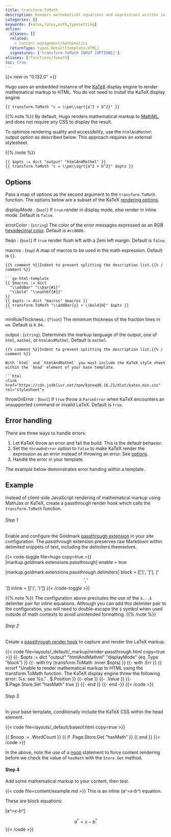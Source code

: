 ```yaml
---
title: transform.ToMath
description: Renders mathematical equations and expressions written in the LaTeX markup language.
categories: []
keywords: [katex,latex,math,typesetting]
action:
  aliases: []
  related:
    - content-management/mathematics
  returnType: types.Result[template.HTML]
  signatures: ['transform.ToMath INPUT [OPTIONS]']
aliases: [/functions/tomath]
toc: true
---
```


{{< new-in "0.132.0" >}}

Hugo uses an embedded instance of the [KaTeX] display engine to render mathematical markup to HTML. You do not need to install the KaTeX display engine.

[KaTeX]: https://katex.org/

```go-html-template
{{ transform.ToMath "c = \\pm\\sqrt{a^2 + b^2}" }}
```

{{% note %}}
By default, Hugo renders mathematical markup to [MathML], and does not require any CSS to display the result.

[MathML]: https://developer.mozilla.org/en-US/docs/Web/MathML

To optimize rendering quality and accessibility, use the `htmlAndMathml` output option as described below. This approach requires an external stylesheet.

{{% /note %}}

```go-html-template
{{ $opts := dict "output" "htmlAndMathml" }}
{{ transform.ToMath "c = \\pm\\sqrt{a^2 + b^2}" $opts }}
```

## Options

Pass a map of options as the second argument to the `transform.ToMath` function. The options below are a subset of the KaTeX [rendering options].

[rendering options]: https://katex.org/docs/options.html

displayMode
: (`bool`) If `true` render in display mode, else render in inline mode. Default is `false`.

errorColor
: (`string`) The color of the error messages expressed as an RGB [hexadecimal color]. Default is `#cc0000`.

[hexadecimal color]: https://developer.mozilla.org/en-US/docs/Web/CSS/hex-color

fleqn
: (`bool`) If `true` render flush left with a 2em left margin. Default is `false`.

macros
: (`map`) A map of macros to be used in the math expression. Default is `{}`.

    {{% comment %}}Indent to prevent splitting the description list.{{% / comment %}}

    ```go-html-template
    {{ $macros := dict
      "\\addBar" "\\bar{#1}"
      "\\bold" "\\mathbf{#1}"
    }}
    {{ $opts := dict "macros" $macros }}
    {{ transform.ToMath "\\addBar{y} + \\bold{H}" $opts }}
    ```

minRuleThickness
: (`float`) The minimum thickness of the fraction lines in `em`. Default is `0.04`.

output
: (`string`). Determines the markup language of the output, one of `html`, `mathml`, or `htmlAndMathml`. Default is `mathml`.

    {{% comment %}}Indent to prevent splitting the description list.{{% / comment %}}

    With `html` and `htmlAndMathml` you must include the KaTeX style sheet within the `head` element of your base template.

    ```html
    <link href="https://cdn.jsdelivr.net/npm/katex@0.16.21/dist/katex.min.css" rel="stylesheet">

throwOnError
: (`bool`) If `true` throw a `ParseError` when KaTeX encounters an unsupported command or invalid LaTeX. Default is `true`.

## Error handling

There are three ways to handle errors:

1. Let KaTeX throw an error and fail the build. This is the default behavior.
1. Set the `throwOnError` option to `false` to make KaTeX render the expression as an error instead of throwing an error. See [options](#options).
1. Handle the error in your template.

The example below demonstrates error handing within a template.

## Example

Instead of client-side JavaScript rendering of mathematical markup using MathJax or KaTeX, create a passthrough render hook which calls the `transform.ToMath` function.

###### Step 1

Enable and configure the Goldmark [passthrough extension] in your site configuration. The passthrough extension preserves raw Markdown within delimited snippets of text, including the delimiters themselves.

[passthrough extension]: /getting-started/configuration-markup/#passthrough

{{< code-toggle file=hugo copy=true >}}
[markup.goldmark.extensions.passthrough]
enable = true

[markup.goldmark.extensions.passthrough.delimiters]
block = [['\[', '\]'], ['$$', '$$']]
inline = [['\(', '\)']]
{{< /code-toggle >}}

{{% note %}}
The configuration above precludes the use of the `$...$` delimiter pair for inline equations. Although you can add this delimiter pair to the configuration, you will need to double-escape the `$` symbol when used outside of math contexts to avoid unintended formatting.
{{% /note %}}

###### Step 2

Create a [passthrough render hook] to capture and render the LaTeX markup.

[passthrough render hook]: /render-hooks/passthrough/

{{< code file=layouts/_default/_markup/render-passthrough.html copy=true >}}
{{- $opts := dict "output" "htmlAndMathml" "displayMode" (eq .Type "block") }}
{{- with try (transform.ToMath .Inner $opts) }}
  {{- with .Err }}
    {{ errorf "Unable to render mathematical markup to HTML using the transform.ToMath function. The KaTeX display engine threw the following error: %s: see %s." . $.Position }}
  {{- else }}
    {{- .Value }}
    {{- $.Page.Store.Set "hasMath" true }}
  {{- end }}
{{- end -}}
{{< /code >}}

###### Step 3

In your base template, conditionally include the KaTeX CSS within the head element.

{{< code file=layouts/_default/baseof.html copy=true >}}
<head>
  {{ $noop := .WordCount }}
  {{ if .Page.Store.Get "hasMath" }}
    <link href="https://cdn.jsdelivr.net/npm/katex@0.16.21/dist/katex.min.css" rel="stylesheet">
  {{ end }}
</head>
{{< /code >}}

In the above, note the use of a [noop](g) statement to force content rendering before we check the value of `hasMath` with the `Store.Get` method.

#### Step 4

Add some mathematical markup to your content, then test.

{{< code file=content/example.md >}}
This is an inline \(a^*=x-b^*\) equation.

These are block equations:

\[a^*=x-b^*\]

$$a^*=x-b^*$$
{{< /code >}}
